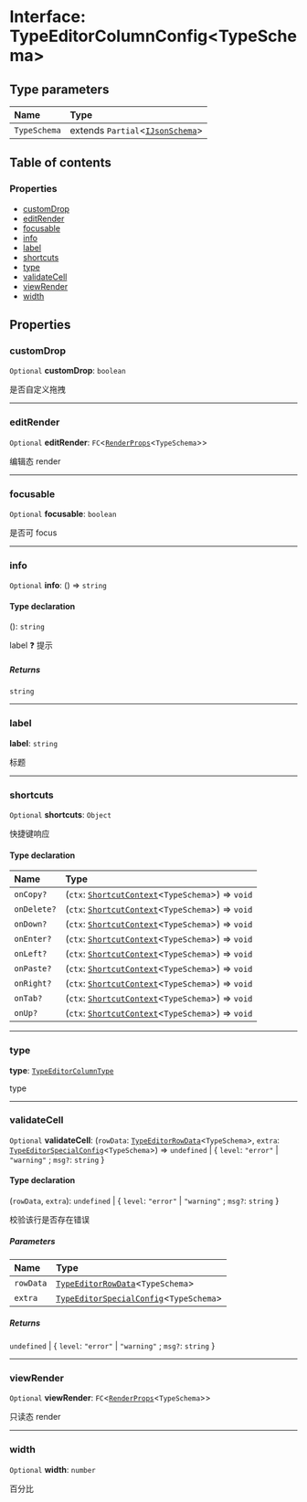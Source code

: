 # Interface: TypeEditorColumnConfig\<TypeSchema>

## Type parameters

| Name | Type |
| :------ | :------ |
| `TypeSchema` | extends `Partial`<[`IJsonSchema`](/auto-docs/type-editor/interfaces/IJsonSchema.md)> |

## Table of contents

### Properties

* [customDrop](/auto-docs/type-editor/interfaces/TypeEditorColumnConfig.md#customdrop)
* [editRender](/auto-docs/type-editor/interfaces/TypeEditorColumnConfig.md#editrender)
* [focusable](/auto-docs/type-editor/interfaces/TypeEditorColumnConfig.md#focusable)
* [info](/auto-docs/type-editor/interfaces/TypeEditorColumnConfig.md#info)
* [label](/auto-docs/type-editor/interfaces/TypeEditorColumnConfig.md#label)
* [shortcuts](/auto-docs/type-editor/interfaces/TypeEditorColumnConfig.md#shortcuts)
* [type](/auto-docs/type-editor/interfaces/TypeEditorColumnConfig.md#type)
* [validateCell](/auto-docs/type-editor/interfaces/TypeEditorColumnConfig.md#validatecell)
* [viewRender](/auto-docs/type-editor/interfaces/TypeEditorColumnConfig.md#viewrender)
* [width](/auto-docs/type-editor/interfaces/TypeEditorColumnConfig.md#width)

## Properties

### customDrop

`Optional` **customDrop**: `boolean`

是否自定义拖拽

***

### editRender

`Optional` **editRender**: `FC`<[`RenderProps`](/auto-docs/type-editor/interfaces/RenderProps.md)<`TypeSchema`>>

编辑态 render

***

### focusable

`Optional` **focusable**: `boolean`

是否可 focus

***

### info

`Optional` **info**: () => `string`

#### Type declaration

(): `string`

label ❓ 提示

##### Returns

`string`

***

### label

**label**: `string`

标题

***

### shortcuts

`Optional` **shortcuts**: `Object`

快捷键响应

#### Type declaration

| Name | Type |
| :------ | :------ |
| `onCopy?` | (`ctx`: [`ShortcutContext`](/auto-docs/type-editor/interfaces/ShortcutContext.md)<`TypeSchema`>) => `void` |
| `onDelete?` | (`ctx`: [`ShortcutContext`](/auto-docs/type-editor/interfaces/ShortcutContext.md)<`TypeSchema`>) => `void` |
| `onDown?` | (`ctx`: [`ShortcutContext`](/auto-docs/type-editor/interfaces/ShortcutContext.md)<`TypeSchema`>) => `void` |
| `onEnter?` | (`ctx`: [`ShortcutContext`](/auto-docs/type-editor/interfaces/ShortcutContext.md)<`TypeSchema`>) => `void` |
| `onLeft?` | (`ctx`: [`ShortcutContext`](/auto-docs/type-editor/interfaces/ShortcutContext.md)<`TypeSchema`>) => `void` |
| `onPaste?` | (`ctx`: [`ShortcutContext`](/auto-docs/type-editor/interfaces/ShortcutContext.md)<`TypeSchema`>) => `void` |
| `onRight?` | (`ctx`: [`ShortcutContext`](/auto-docs/type-editor/interfaces/ShortcutContext.md)<`TypeSchema`>) => `void` |
| `onTab?` | (`ctx`: [`ShortcutContext`](/auto-docs/type-editor/interfaces/ShortcutContext.md)<`TypeSchema`>) => `void` |
| `onUp?` | (`ctx`: [`ShortcutContext`](/auto-docs/type-editor/interfaces/ShortcutContext.md)<`TypeSchema`>) => `void` |

***

### type

**type**: [`TypeEditorColumnType`](/auto-docs/type-editor/enums/TypeEditorColumnType.md)

type

***

### validateCell

`Optional` **validateCell**: (`rowData`: [`TypeEditorRowData`](/auto-docs/type-editor/types/TypeEditorRowData.md)<`TypeSchema`>, `extra`: [`TypeEditorSpecialConfig`](/auto-docs/type-editor/interfaces/TypeEditorSpecialConfig.md)<`TypeSchema`>) => `undefined` | { `level`: `"error"` | `"warning"` ; `msg?`: `string`  }

#### Type declaration

(`rowData`, `extra`): `undefined` | { `level`: `"error"` | `"warning"` ; `msg?`: `string`  }

校验该行是否存在错误

##### Parameters

| Name | Type |
| :------ | :------ |
| `rowData` | [`TypeEditorRowData`](/auto-docs/type-editor/types/TypeEditorRowData.md)<`TypeSchema`> |
| `extra` | [`TypeEditorSpecialConfig`](/auto-docs/type-editor/interfaces/TypeEditorSpecialConfig.md)<`TypeSchema`> |

##### Returns

`undefined` | { `level`: `"error"` | `"warning"` ; `msg?`: `string`  }

***

### viewRender

`Optional` **viewRender**: `FC`<[`RenderProps`](/auto-docs/type-editor/interfaces/RenderProps.md)<`TypeSchema`>>

只读态 render

***

### width

`Optional` **width**: `number`

百分比

